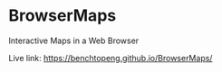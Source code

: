 # BrowserMaps
 Interactive Maps in a Web Browser

 Live link: https://benchtopeng.github.io/BrowserMaps/

